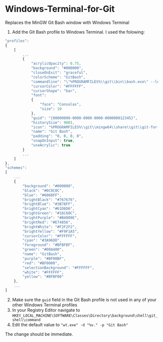 # Windows-Terminal-for-Git
Replaces the MinGW Git Bash window with Windows Terminal

1. Add the Git Bash profile to Windows Terminal. I used the folowing:

```javascript
"profiles": 
{
    [
        ...
        {
            "acrylicOpacity": 0.75,
            "background": "#000000",
            "closeOnExit": "graceful",
            "colorScheme": "GitBash",
            "commandline": "\"%PROGRAMFILES%\\git\\bin\\bash.exe\" --login -i -l",
            "cursorColor": "#FFFFFF",
            "cursorShape": "bar",
            "font": 
            {
                "face": "Consolas",
                "size": 10
            },
            "guid": "{00000000-0000-0000-0000-000000012345}",
            "historySize": 9001,
            "icon": "%PROGRAMFILES%\\git\\mingw64\\share\\git\\git-for-windows.ico",
            "name": "Git Bash",
            "padding": "0, 0, 0, 0",
            "snapOnInput": true,
            "useAcrylic": true
        }
        ...
    ]
},
"schemes": 
[
    ...
    {
        "background": "#000000",
        "black": "#0C0C0C",
        "blue": "#6060FF",
        "brightBlack": "#767676",
        "brightBlue": "#3B78FF",
        "brightCyan": "#61D6D6",
        "brightGreen": "#16C60C",
        "brightPurple": "#B4009E",
        "brightRed": "#E74856",
        "brightWhite": "#F2F2F2",
        "brightYellow": "#F9F1A5",
        "cursorColor": "#FFFFFF",
        "cyan": "#3A96DD",
        "foreground": "#BFBFBF",
        "green": "#00A400",
        "name": "GitBash",
        "purple": "#BF00BF",
        "red": "#BF0000",
        "selectionBackground": "#FFFFFF",
        "white": "#FFFFFF",
        "yellow": "#BFBF00"
    },
    ...
]
```

2. Make sure the `guid` field in the Git Bash profile is not used in any of your other Windows Terminal profiles
3. In your Registry Editor navigate to `HKEY_LOCAL_MACHINE\SOFTWARE\Classes\Directory\background\shell\git_shell\command`
4. Edit the default value to `"wt.exe" -d "%v." -p "Git Bash"`

The change should be immediate.
